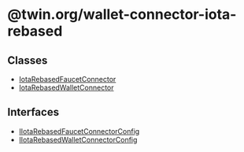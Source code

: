 # @twin.org/wallet-connector-iota-rebased

## Classes

- [IotaRebasedFaucetConnector](classes/IotaRebasedFaucetConnector.md)
- [IotaRebasedWalletConnector](classes/IotaRebasedWalletConnector.md)

## Interfaces

- [IIotaRebasedFaucetConnectorConfig](interfaces/IIotaRebasedFaucetConnectorConfig.md)
- [IIotaRebasedWalletConnectorConfig](interfaces/IIotaRebasedWalletConnectorConfig.md)
